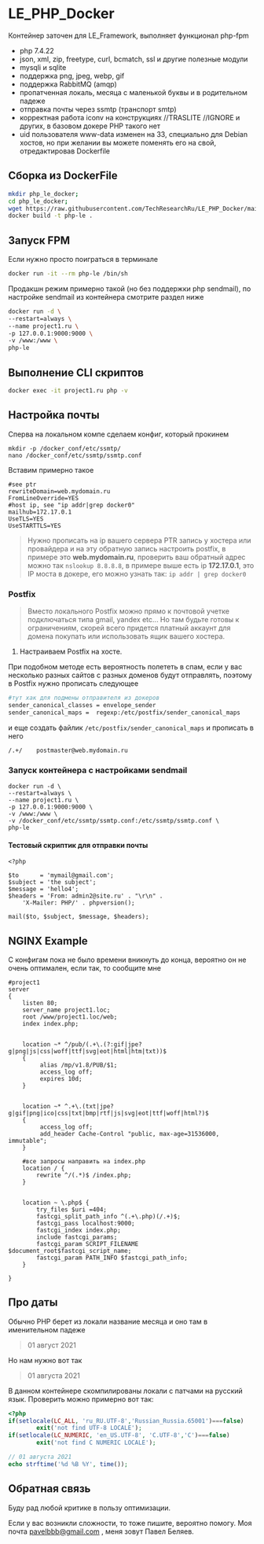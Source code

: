 # LE_PHP_Docker
Контейнер заточен для LE_Framework, выполняет функционал php-fpm
* php 7.4.22
* json, xml, zip, freetype, curl, bcmatch, ssl и другие полезные модули
* mysqli и sqlite
* поддержка png, jpeg, webp, gif
* поддержка RabbitMQ (amqp)
* пропатченная локаль, месяца с маленькой буквы и в родительном падеже
* отправка почты через ssmtp (транспорт smtp)
* корректная работа iconv на конструкциях //TRASLITE //IGNORE и других, в базовом докере PHP такого нет
* uid пользователя www-data изменен на 33, специально для Debian хостов, но при желании вы можете поменять его на свой, отредактировав Dockerfile

## Сборка из DockerFile

```bash
mkdir php_le_docker;
cd php_le_docker;
wget https://raw.githubusercontent.com/TechResearchRu/LE_PHP_Docker/main/Docker/Dockerfile
docker build -t php-le .
```

## Запуск FPM

Если нужно просто поиграться в терминале
```bash
docker run -it --rm php-le /bin/sh
```

Продакшн режим примерно такой (но без поддержки php sendmail), по настройке sendmail из контейнера смотрите раздел ниже
```bash
docker run -d \
--restart=always \
--name project1.ru \
-p 127.0.0.1:9000:9000 \
-v /www:/www \
php-le
```

## Выполнение CLI скриптов
```bash
docker exec -it project1.ru php -v
```


## Настройка почты
Сперва на локальном компе сделаем конфиг, который прокинем
```
mkdir -p /docker_conf/etc/ssmtp/
nano /docker_conf/etc/ssmtp/ssmtp.conf
```

Вставим примерно такое
```
#see ptr
rewriteDomain=web.mydomain.ru
FromLineOverride=YES
#host ip, see "ip addr|grep docker0"
mailhub=172.17.0.1
UseTLS=YES
UseSTARTTLS=YES
```

> Нужно прописать на ip вашего сервера PTR запись у хостера или провайдера и на эту обратную запись настроить postfix, в примере это **web.mydomain.ru**, 
> проверить ваш обратный адрес можно так `nslookup 8.8.8.8`, 
> в примере выше есть ip **172.17.0.1**, это IP моста в докере, его можно узнать так: `ip addr | grep docker0`

### Postfix

> Вместо локального Postfix можно прямо к почтовой учетке подключаться типа gmail, yandex etc... Но там будьте готовы к ограничениям, скорей всего придется платный аккаунт для домена покупать или использовать ящик вашего хостера.

1. Настраиваем Postfix на хосте.

При подобном методе есть вероятность полететь в спам, если у вас несколько разных сайтов с разных доменов будут отправлять, поэтому в Postfix нужно прописать следующее

```sh
#тут хак для подмены отправителя из докеров
sender_canonical_classes = envelope_sender
sender_canonical_maps =  regexp:/etc/postfix/sender_canonical_maps
```

и еще создать файлик `/etc/postfix/sender_canonical_maps` и прописать в него
```
/.+/    postmaster@web.mydomain.ru
```

### Запуск контейнера с настройками sendmail
```
docker run -d \
--restart=always \
--name project1.ru \
-p 127.0.0.1:9000:9000 \
-v /www:/www \
-v /docker_conf/etc/ssmtp/ssmtp.conf:/etc/ssmtp/ssmtp.conf \
php-le

```

#### Тестовый скриптик для отправки почты
```
<?php

$to      = 'mymail@gmail.com';
$subject = 'the subject';
$message = 'hello4';
$headers = 'From: admin2@site.ru' . "\r\n" .
    'X-Mailer: PHP/' . phpversion();

mail($to, $subject, $message, $headers);
```

## NGINX Example
С конфигам пока не было времени вникнуть до конца, вероятно он не очень оптимален, если так, то сообщите мне

```
#project1
server 
{
	listen 80;
	server_name project1.loc;
	root /www/project1.loc/web;
	index index.php;


    location ~* ^/pub/(.+\.(?:gif|jpe?g|png|js|css|woff|ttf|svg|eot|html|htm|txt))$
    {
         alias /mp/v1.8/PUB/$1;
         access_log off;
         expires 10d;
    }


	location ~* ^.+\.(txt|jpe?g|gif|png|ico|css|txt|bmp|rtf|js|svg|eot|ttf|woff|html?)$
	{
         access_log off;
         add_header Cache-Control "public, max-age=31536000, immutable";
	}
	
	#все запросы направить на index.php
	location / {
		rewrite ^/(.*)$ /index.php;
	}


	location ~ \.php$ {
        try_files $uri =404;
        fastcgi_split_path_info ^(.+\.php)(/.+)$;
        fastcgi_pass localhost:9000;
        fastcgi_index index.php;
        include fastcgi_params;
        fastcgi_param SCRIPT_FILENAME $document_root$fastcgi_script_name;
        fastcgi_param PATH_INFO $fastcgi_path_info;
    }

}
```


## Про даты
Обычно PHP берет из локали название месяца и оно там в именительном падеже
> 01 август 2021

Но нам нужно вот так

> 01 августа 2021

В данном контейнере скомпилированы локали с патчами на русский язык.
Проверить можно примерно вот так:

```php
<?php
if(setlocale(LC_ALL, 'ru_RU.UTF-8','Russian_Russia.65001')===false) 
        exit('not find UTF-8 LOCALE');
if(setlocale(LC_NUMERIC, 'en_US.UTF-8', 'C.UTF-8','C')===false) 
        exit('not find C NUMERIC LOCALE');

// 01 августа 2021
echo strftime('%d %B %Y', time());
```



## Обратная связь
Буду рад любой критике в пользу оптимизации.

Если у вас возникли сложности, то тоже пишите, вероятно помогу.
Моя почта pavelbbb@gmail.com , меня зовут Павел Беляев.

